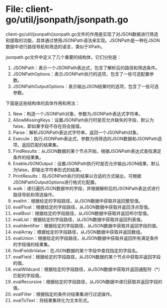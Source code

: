 # File: client-go/util/jsonpath/jsonpath.go

client-go/util/jsonpath/jsonpath.go文件的作用是实现了对JSON数据进行筛选和提取的功能，具体通过使用JSONPath语法来实现。JSONPath是一种在JSON数据中进行路径导航和筛选的语言，类似于XPath。

jsonpath.go文件中定义了几个重要的结构体，它们分别是：

1. JSONPath：表示一个JSONPath表达式，包含了解析后的路径和筛选条件。
2. JSONPathOptions：表示JSONPath执行的选项，包含了一些可选配置参数。
3. JSONPathOutputOptions：表示输出JSON结果时的选项，包含了一些可选参数。

下面是这些结构体的具体作用和用法：

1. New：构造一个JSONPath对象，参数为JSONPath表达式字符串。
2. AllowMissingKeys：设置JSONPath执行时是否允许缺失的字段，默认为false，即如果字段不存在将会报错。
3. Parse：解析JSONPath表达式字符串，返回一个JSONPath对象。
4. Execute：执行JSONPath表达式，参数为待筛选的JSON数据和JSONPath选项，返回匹配的结果集。
5. FindResults：从JSON数据的某个节点开始，根据JSONPath表达式查找满足条件的结果集。
6. EnableJSONOutput：设置JSONPath执行时是否允许输出JSON结果，默认为false，即输出字符串形式的结果。
7. PrintResults：将JSONPath执行的结果以合适的方式输出，可根据JSONPathOutputOptions进行格式化配置。
8. walk：递归遍历JSON数据中的字段，并根据解析后的JSONPath表达式进行路径导航和筛选操作。
9. evalInt：根据给定的字段路径，从JSON数据中获取并返回整型值。
10. evalFloat：根据给定的字段路径，从JSON数据中获取并返回浮点型值。
11. evalBool：根据给定的字段路径，从JSON数据中获取并返回布尔型值。
12. evalList：根据给定的字段路径，从JSON数据中获取并返回列表值。
13. evalIdentifier：根据给定的字段路径，从JSON数据中获取并返回字段的值。
14. evalArray：根据给定的字段路径，从JSON数据中获取并返回数组。
15. evalUnion：根据给定的字段路径，从JSON数据中获取并返回所有满足条件的字段值的结果集。
16. findFieldInValue：在JSON数据的某个字段中查找指定的字段名。
17. evalField：根据给定的字段路径，从JSON数据的某个节点中获取并返回字段的值。
18. evalWildcard：根据给定的字段路径，从JSON数据中获取并返回通配符（*）匹配的字段值。
19. evalRecursive：根据给定的字段路径，从JSON数据中递归获取并返回字段的值。
20. evalFilter：根据指定的条件对结果集进行过滤操作。
21. evalToText：将结果集转化为文本形式。

